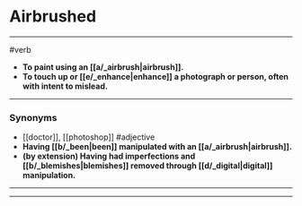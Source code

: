 # Airbrushed
---
#verb
- **To paint using an [[a/_airbrush|airbrush]].**
- **To touch up or [[e/_enhance|enhance]] a photograph or person, often with intent to mislead.**
---
### Synonyms
- [[doctor]], [[photoshop]]
#adjective
- **Having [[b/_been|been]] manipulated with an [[a/_airbrush|airbrush]].**
- **(by extension) Having had imperfections and [[b/_blemishes|blemishes]] removed through [[d/_digital|digital]] manipulation.**
---
---
